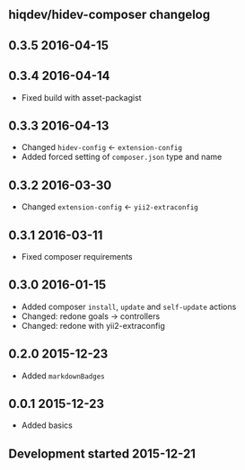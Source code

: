 hiqdev/hidev-composer changelog
-------------------------------

## 0.3.5 2016-04-15


## 0.3.4 2016-04-14

- Fixed build with asset-packagist

## 0.3.3 2016-04-13

- Changed `hidev-config` <- `extension-config`
- Added forced setting of `composer.json` type and name

## 0.3.2 2016-03-30

- Changed `extension-config` <- `yii2-extraconfig`

## 0.3.1 2016-03-11

- Fixed composer requirements

## 0.3.0 2016-01-15

- Added composer `install`, `update` and `self-update` actions
- Changed: redone goals -> controllers
- Changed: redone with yii2-extraconfig

## 0.2.0 2015-12-23

- Added `markdownBadges`

## 0.0.1 2015-12-23

- Added basics

## Development started 2015-12-21

